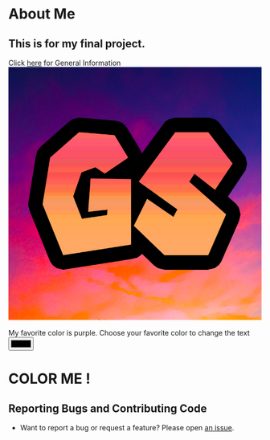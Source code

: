 # About Me
## This is for my final project.

Click [here](setup/README.md) for General Information
![logo](images/gslogo.png)

My favorite color is purple. Choose your favorite color to change the text <input id="color_picker" type="color" onchange="showHex();"> <span id="color_hex_value"></span>
  <h1>COLOR ME !</h1>



## Reporting Bugs and Contributing Code

* Want to report a bug or request a feature? Please open [an issue](https://github.com/Gooberboii/markdown_example/issues/new).